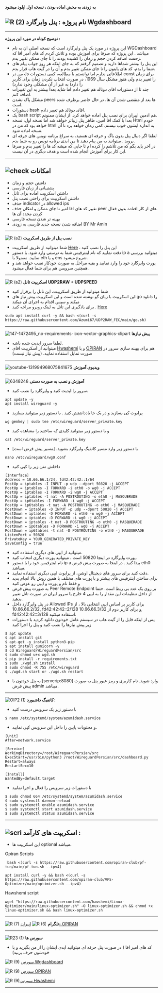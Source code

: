 **به زودی به محض اماده بودن ، نسخه اول اپلود میشود**

![R (2)](https://github.com/Azumi67/PrivateIP-Tunnel/assets/119934376/a064577c-9302-4f43-b3bf-3d4f84245a6f)
نام پروژه : پنل وایرگارد Wgdashboard
---------------------------------------------------------------

-----------
**توضیح کوتاه در مورد این پروژه :**
- این پروژه در مورد یک پنل وایرگارد است که نسخه اصلی ان به نام WGDashboard میباشد . این پروژه که صرفا برای اموزش بوده و تلاش کردم کد های امیر اقا که زحمت اضافه کردن حجم و زمان را کشیده بودند را تا جای ممکن تغییر بدم.
- این پنل را بیشتر شماها دارید و تصمیم گرفتم که به جای اینکه هر روز جواب پیام های شما را بدم، کد های پایتون را تا جای ممکن تغییر بدم و آن را در گیت هاب قرار بدم.
- من در Js اطلاعاتی ندارم اما توانستم با مطالعه، کمی دستورات const برای زمان را تغییر بدم ولی هنوز مشکل سال 1969، در صورت انتخاب نکردن زمان برای کاربر را دارد( به غیر از آن مشکلی وجود ندارد)
- چند تا از دستورات اقای دونالد هم تغییر دادم اما شاید بعدا بیشتر به این تغییرات اضافه کنم.
- مشکل پاک نشدن peers ها بعد از منقضی شدن آن ها، در حال حاضر برطرف شده است.
- دستورات bash اقای دونالد هم تغییر دادم.
- یک bash script هم ادمین اپیران برای نصب پنل اماده خواهد کرد. از ایشان ممنونم.
- بعدا با کمک اقا امین، ظاهر پنل زیباتر خواهد شد اما نسخه اول، نسخه Html خودم خواهد بود که من در html به اندازه ایشون خوب نیستم. کمی زمان خواهد برد تا آن نسخه اماده شود.
- لطفا اگر دنبال پنل بدون باگ و حرفه ای هستید، به سراغ برنامه نویس های حرفه ای بروید . میتوانید به من پیام دهید تا من ایدی برنامه نویس رو به شما بدم.
- در آخر باید بگم که من تلاشم را کرده ام تا جایی که میشه کد ها را تغییر بدم و صرفا این کار برای آموزش انجام شده است و هدف دیگری در آن نیست.


--------------
![check](https://github.com/Azumi67/PrivateIP-Tunnel/assets/119934376/13de8d36-dcfe-498b-9d99-440049c0cf14)
**امکانات**
-

- داشتن حجم و زمان
- پشتیبانی از زبان فارسی
- داشتن اسکریپت اماده برای تانل
- داشتن اسکریپت برای راحتی نصب پنل
- حذف indicator در allowed ips
- تغییر کد های اقا امیر تا جای ممکن و امکان حذف peer های از کار افتاده بدون فعال کردن مجدد آن ها
- بهینه تر شدن نسخه فارسی
- اضافه شدن نسخه جدید فارسی به زودی BY Mr Amin

-------------------
![R (a2)](https://github.com/Azumi67/WGDashboard/assets/119934376/10caabad-bd5f-4e8f-8e86-82cf3c3f5e24)
**نصب پنل از طریق اسکریپت**

- شما میتوانید از طریق اسکریپت [Here]() ، این پنل را نصب کنید
- دقت نمایید که نام اینترفیس شما به درستی وارد شود. با دستور ip a میتوانید بررسی نمایید. معمولا با eth و یا ens شروع میشود.
- پورت وایرگارد خود را وارد نمایید و بقیه مراحل به صورت خودکار نصب خواهد شد و همچنین سرویس هم برای شما فعال میشود.



--------------
![R (a2)](https://github.com/Azumi67/WGDashboard/assets/119934376/10caabad-bd5f-4e8f-8e86-82cf3c3f5e24)
**اسکریپت تانل UDP2RAW + UDPSPEED**

- شما میتوانید از طریق اسکریپت، این تانل را برقرار کنید
- این اسکریپت با زبان گو نوشته شده است و این اسکریپت پیش نیاز های go را دانلود میکند و سپس اقدام به اجرای آن میکند
- برای یادگیری این تانل به لینک روبرو مراجه کنید . [Here](https://github.com/Azumi67/UDP2RAW_FEC)


```
sudo apt install curl -y && bash <(curl -s https://raw.githubusercontent.com/Azumi67/UDP2RAW_FEC/main/go.sh)
```

----------------------------

![147-1472495_no-requirements-icon-vector-graphics-clipart](https://github.com/Azumi67/V2ray_loadbalance_multipleServers/assets/119934376/98d8c2bd-c9d2-4ecf-8db9-246b90e1ef0f)
 **پیش نیازها**

 - لطفا سرور اپدیت شده باشه.
 - میتوانید از اسکریپت اقای [Hwashemi](https://github.com/hawshemi/Linux-Optimizer) و یا [OPIRAN](https://github.com/opiran-club/VPS-Optimizer) هم برای بهینه سازی سرور در صورت تمایل استفاده نمایید. (پیش نیاز نیست)


----------------------------
![youtube-131994968075841675](https://github.com/Azumi67/FRP-V2ray-Loadbalance/assets/119934376/24202a92-aff2-4079-a6c2-9db14cd0ecd1)
**ویدیوی آموزش**

-----------------------------------------

  ![6348248](https://github.com/Azumi67/PrivateIP-Tunnel/assets/119934376/398f8b07-65be-472e-9821-631f7b70f783)
**آموزش و نصب به صورت دستی**

 - سرور را اپدیت کنید و وایرگارد را نصب کنید.

```
apt update -y
apt install wireguard -y
```
- پرایوت کی بسازید و در یک جا یادداشتش کنید . با دستور زیر میتوانید بسازید
  
```
wg genkey | sudo tee /etc/wireguard/server_private.key
```
- و با دستور زیر میتوانید کلیدی که ساختید را مشاهده کنید

```
cat /etc/wireguard/server_private.key
```


- با دستور زیر وارد مسیر کانفیگ وایرگارد بشوید. [مسیر پیش فرض است]
```
nano /etc/wireguard/wg0.conf
```

- داخلش متن زیر را کپی کنید
```
[Interface]
Address = 10.66.66.1/24, fd42:42:42::1/64
PostUp = iptables -I INPUT -p udp --dport 50820 -j ACCEPT
PostUp = iptables -I FORWARD -i eth0 -o wg0 -j ACCEPT
PostUp = iptables -I FORWARD -i wg0 -j ACCEPT
PostUp = iptables -t nat -A POSTROUTING -o eth0 -j MASQUERADE
PostUp = ip6tables -I FORWARD -i wg0 -j ACCEPT
PostUp = ip6tables -t nat -A POSTROUTING -o eth0 -j MASQUERADE
PostDown = iptables -D INPUT -p udp --dport 50820 -j ACCEPT
PostDown = iptables -D FORWARD -i eth0 -o wg0 -j ACCEPT
PostDown = iptables -D FORWARD -i wg0 -j ACCEPT
PostDown = iptables -t nat -D POSTROUTING -o eth0 -j MASQUERADE
PostDown = ip6tables -D FORWARD -i wg0 -j ACCEPT
PostDown = ip6tables -t nat -D POSTROUTING -o eth0 -j MASQUERADE
ListenPort = 50820
PrivateKey = YOUR_GENERATED_PRIVATE_KEY
SaveConfig = true
```

- میتوانید از ایپی های دیگری استفاده کنید.
- پورت وایرگارد در اینجا 50820 است . میتوانید پورت دیگری انتخاب کنید.
- نام اینترفیس خود را با دستور ip a پیدا کنید . در اینجا به صورت پیش فرض eth0 میباشد.
- دقت کنید برای سرور های دیجیتال اوشن،  از پرایوت ایپی دیگری استفاده نمایید.
- برای ساختن اینترفیس های بیشتر و با پورت های مختلف با همین روش بالا انجام بدید و فقط نام و پورت و ایپی رو عوض کنید
- به صورت پیش فرض Peer Remote Endpoint بر روی یک عدد بی ربط است. حتما از داخل تنظیمات این مقدار را به ایپی 4 خارج یا سرور ایران در صورت تانل تغییر بدهید.
- در پنل وایرگارد داخل Allowed IPs برای کاربر بر اساس ایپی انتخابی بالا ، از 10.66.66.2/32, fd42:42:42::2/128 و برای کاربر دوم از 10.66.66.3/32, fd42:42:42::3/128 استفاده میکنید.
 - پس از اینکه فایل را از گیت هاب در سیستم عامل خودتون دانلود کردید با دستورات زیر پیش نیازها را نصب کنید و پنل را اجرا کنید

```
$ apt update
$ apt install git
$ apt-get -y install python3-pip
$ apt install gunicorn -y
$ cd Wireguard/WireguardPersian/src
$ sudo chmod u+x wgd.sh
$ pip install -r requirements.txt
$ sudo ./wgd.sh install
$ sudo chmod -R 755 /etc/wireguard
$ ./wgd.sh start or ./wgd.sh restart
```

- به پنل خودتون با [serverip:8080] وارد شوید. نام کاربری و رمز عبور پنل به صورت پیش فرض admin میباشد.
---------------------

![OIP2 (1)](https://github.com/Azumi67/WGDashboard/assets/119934376/da33cc90-f9f6-4772-8058-e317d9345252)
 **کانفیگ داشبورد**:

- با دستور زیر یک سرویس درست کنید

```
$ nano /etc/systemd/system/azumidash.service
```
- و محتویات پایین را داخل این سرویس کپی نمایید.
```
[Unit]
After=network.service

[Service]
WorkingDirectory=/root/WireguardPersian/src
ExecStart=/usr/bin/python3 /root/WireguardPersian/src/dashboard.py
Restart=always
RestartSec=10

[Install]
WantedBy=default.target
```

- با دستورات زیر سرویس را فعال و اجرا نمایید
```
$ sudo chmod 664 /etc/systemd/system/azumidash.service
$ sudo systemctl daemon-reload
$ sudo systemctl enable azumidash.service
$ sudo systemctl start azumidash.service
$ sudo systemctl status azumidash.service
```

----------------------------------------------------------------

![scri](https://github.com/Azumi67/FRP-V2ray-Loadbalance/assets/119934376/cbfb72ac-eff1-46df-b5e5-a3930a4a6651)
**اسکریپت های کارآمد :**
-
- این اسکریپت ها optional میباشد.


 
 Opiran Scripts
 
```
 bash <(curl -s https://raw.githubusercontent.com/opiran-club/pf-tun/main/pf-tun.sh --ipv4)
```

```
apt install curl -y && bash <(curl -s https://raw.githubusercontent.com/opiran-club/VPS-Optimizer/main/optimizer.sh --ipv4)
```

Hawshemi script

```
wget "https://raw.githubusercontent.com/hawshemi/Linux-Optimizer/main/linux-optimizer.sh" -O linux-optimizer.sh && chmod +x linux-optimizer.sh && bash linux-optimizer.sh
```

---------------------------------------------
![R (7)](https://github.com/Azumi67/PrivateIP-Tunnel/assets/119934376/42c09cbb-2690-4343-963a-5deca12218c1)
**تلگرام** 
![R (6)](https://github.com/Azumi67/FRP-V2ray-Loadbalance/assets/119934376/f81bf6e1-cfed-4e24-b944-236f5c0b15d3) [اپیران- OPIRAN](https://t.me/OPIranClubb)

---------------------------------
![R23 (1)](https://github.com/Azumi67/FRP-V2ray-Loadbalance/assets/119934376/18d12405-d354-48ac-9084-fff98d61d91c)
**سورس ها**



- کد های امیر اقا ( در صورت پنل حرفه ای میتوانید ایدی ایشان را از من بگیرید و با خودشون حرف برنید)



![R (9)](https://github.com/Azumi67/FRP-V2ray-Loadbalance/assets/119934376/33388f7b-f1ab-4847-9e9b-e8b39d75deaa) [سورس Wgdashboard](https://github.com/donaldzou/WGDashboard)

![R (9)](https://github.com/Azumi67/FRP-V2ray-Loadbalance/assets/119934376/33388f7b-f1ab-4847-9e9b-e8b39d75deaa) [سورس  OPIRAN](https://github.com/opiran-club)

![R (9)](https://github.com/Azumi67/6TO4-GRE-IPIP-SIT/assets/119934376/4758a7da-ab54-4a0a-a5a6-5f895092f527)[سورس  Hwashemi](https://github.com/hawshemi/Linux-Optimizer)



-----------------------------------------------------


